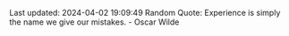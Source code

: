 Last updated: 2024-04-02 19:09:49
Random Quote: Experience is simply the name we give our mistakes. - Oscar Wilde